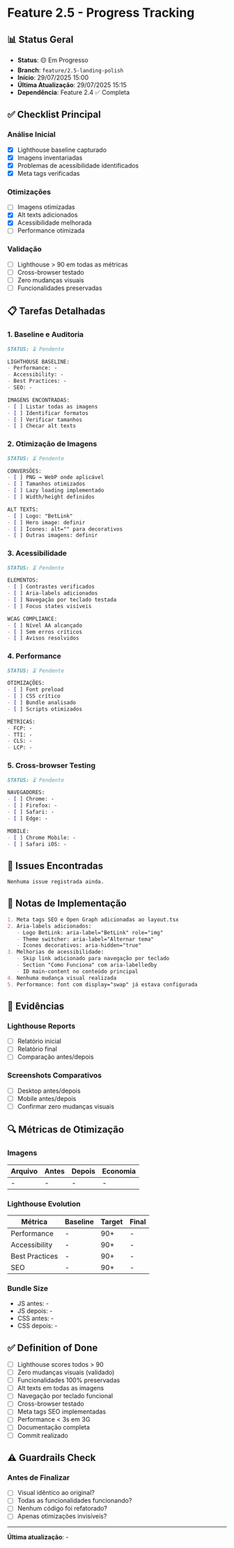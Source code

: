 # Feature 2.5 - Progress Tracking

## 📊 Status Geral
- **Status**: 🟡 Em Progresso
- **Branch**: `feature/2.5-landing-polish`
- **Início**: 29/07/2025 15:00
- **Última Atualização**: 29/07/2025 15:15
- **Dependência**: Feature 2.4 ✅ Completa

## ✅ Checklist Principal

### Análise Inicial
- [x] Lighthouse baseline capturado
- [x] Imagens inventariadas
- [x] Problemas de acessibilidade identificados
- [x] Meta tags verificadas

### Otimizações
- [ ] Imagens otimizadas
- [x] Alt texts adicionados
- [x] Acessibilidade melhorada
- [ ] Performance otimizada

### Validação
- [ ] Lighthouse > 90 em todas as métricas
- [ ] Cross-browser testado
- [ ] Zero mudanças visuais
- [ ] Funcionalidades preservadas

## 📋 Tarefas Detalhadas

### 1. Baseline e Auditoria
```markdown
STATUS: ⏳ Pendente

LIGHTHOUSE BASELINE:
- Performance: -
- Accessibility: -
- Best Practices: -
- SEO: -

IMAGENS ENCONTRADAS:
- [ ] Listar todas as imagens
- [ ] Identificar formatos
- [ ] Verificar tamanhos
- [ ] Checar alt texts
```

### 2. Otimização de Imagens
```markdown
STATUS: ⏳ Pendente

CONVERSÕES:
- [ ] PNG → WebP onde aplicável
- [ ] Tamanhos otimizados
- [ ] Lazy loading implementado
- [ ] Width/height definidos

ALT TEXTS:
- [ ] Logo: "BetLink"
- [ ] Hero image: definir
- [ ] Ícones: alt="" para decorativos
- [ ] Outras imagens: definir
```

### 3. Acessibilidade
```markdown
STATUS: ⏳ Pendente

ELEMENTOS:
- [ ] Contrastes verificados
- [ ] Aria-labels adicionados
- [ ] Navegação por teclado testada
- [ ] Focus states visíveis

WCAG COMPLIANCE:
- [ ] Nível AA alcançado
- [ ] Sem erros críticos
- [ ] Avisos resolvidos
```

### 4. Performance
```markdown
STATUS: ⏳ Pendente

OTIMIZAÇÕES:
- [ ] Font preload
- [ ] CSS crítico
- [ ] Bundle analisado
- [ ] Scripts otimizados

MÉTRICAS:
- FCP: -
- TTI: -
- CLS: -
- LCP: -
```

### 5. Cross-browser Testing
```markdown
STATUS: ⏳ Pendente

NAVEGADORES:
- [ ] Chrome: -
- [ ] Firefox: -
- [ ] Safari: -
- [ ] Edge: -

MOBILE:
- [ ] Chrome Mobile: -
- [ ] Safari iOS: -
```

## 🐛 Issues Encontradas

```markdown
Nenhuma issue registrada ainda.
```

## 📝 Notas de Implementação

```markdown
1. Meta tags SEO e Open Graph adicionadas ao layout.tsx
2. Aria-labels adicionados:
   - Logo BetLink: aria-label="BetLink" role="img"
   - Theme switcher: aria-label="Alternar tema"
   - Ícones decorativos: aria-hidden="true"
3. Melhorias de acessibilidade:
   - Skip link adicionado para navegação por teclado
   - Section "Como Funciona" com aria-labelledby
   - ID main-content no conteúdo principal
4. Nenhuma mudança visual realizada
5. Performance: font com display="swap" já estava configurada
```

## 📸 Evidências

### Lighthouse Reports
- [ ] Relatório inicial
- [ ] Relatório final
- [ ] Comparação antes/depois

### Screenshots Comparativos
- [ ] Desktop antes/depois
- [ ] Mobile antes/depois
- [ ] Confirmar zero mudanças visuais

## 🔍 Métricas de Otimização

### Imagens
| Arquivo | Antes | Depois | Economia |
|---------|-------|--------|----------|
| - | - | - | - |

### Lighthouse Evolution
| Métrica | Baseline | Target | Final |
|---------|----------|--------|-------|
| Performance | - | 90+ | - |
| Accessibility | - | 90+ | - |
| Best Practices | - | 90+ | - |
| SEO | - | 90+ | - |

### Bundle Size
- JS antes: -
- JS depois: -
- CSS antes: -
- CSS depois: -

## ✅ Definition of Done

- [ ] Lighthouse scores todos > 90
- [ ] Zero mudanças visuais (validado)
- [ ] Funcionalidades 100% preservadas
- [ ] Alt texts em todas as imagens
- [ ] Navegação por teclado funcional
- [ ] Cross-browser testado
- [ ] Meta tags SEO implementadas
- [ ] Performance < 3s em 3G
- [ ] Documentação completa
- [ ] Commit realizado

## ⚠️ Guardrails Check

### Antes de Finalizar
- [ ] Visual idêntico ao original?
- [ ] Todas as funcionalidades funcionando?
- [ ] Nenhum código foi refatorado?
- [ ] Apenas otimizações invisíveis?

---

**Última atualização**: -